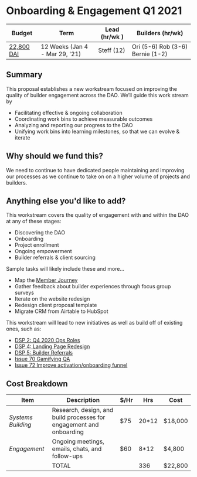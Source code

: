 # Onboarding & Engagement Q1 2021

| Budget | Term | Lead (hr/wk ) | Builders (hr/wk) |
|-|-|-|-|
| [22,800 DAI](https://docs.google.com/spreadsheets/d/1mwYhzTNXSytzVtACZLu1V_EVTfjPKhGfHu-KhnBFESk/edit#gid=32799193) | 12 Weeks (Jan 4 - Mar 29, '21) | Steff (12) | Ori (5-6) Rob (3-6) Bernie (1-2) |

## Summary

This proposal establishes a new workstream focused on improving the quality of builder engagement across the DAO. We’ll guide this work stream by
- Facilitating effective & ongoing collaboration
- Coordinating work bins to achieve measurable outcomes
- Analyzing and reporting our progress to the DAO
- Unifying work bins into learning milestones, so that we can evolve & iterate

## Why should we fund this?

We need to continue to have dedicated people maintaining and improving our processes as we continue to take on on a higher volume of projects and builders.

## Anything else you'd like to add?

This workstream covers the quality of engagement with and within the DAO at any of these stages:
- Discovering the DAO
- Onboarding
- Project enrollment
- Ongoing empowerment
- Builder referrals & client sourcing

Sample tasks will likely include these and more...
- Map the [Member Journey](https://docs.google.com/document/d/1z47NnQ91T0OvlHFYXhwEY9SSEmz1Tj0MpNeT695XKJE/edit)
- Gather feedback about builder experiences through focus group surveys
- Iterate on the website redesign
- Redesign client proposal template
- Migrate CRM from Airtable to HubSpot

This workstream will lead to new initiatives as well as build off of existing ones, such as:
- [DSP 2: Q4 2020 Ops Roles](https://github.com/dOrgTech/Ops/blob/master/DSPs/002-Ops-Roles.md)
- [DSP 4: Landing Page Redesign](https://github.com/dOrgTech/Ops/blob/master/DSPs/004-Landing-Page.md)
- [DSP 5: Builder Referrals](https://github.com/dOrgTech/Ops/blob/master/DSPs/005-Builder-Referrals.md)
- [Issue 70 Gamifying QA](https://github.com/dOrgTech/Ops/issues/72)
- [Issue 72 Improve activation/onboarding funnel](https://github.com/dOrgTech/Ops/issues/70)

## Cost Breakdown

| Item | Description | $/Hr | Hrs | Cost |
|-|-|-|-|-|
| *Systems Building* | Research, design, and build processes for engagement and onboarding  | $75 | 20*12 | $18,000 |
| *Engagement* | Ongoing meetings, emails, chats, and follow-ups | $60 | 8*12 | $4,800 |
| | TOTAL | | 336 | $22,800 |